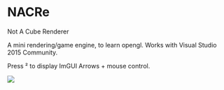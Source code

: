 # NACRe

Not A Cube Renderer

A mini rendering/game engine, to learn opengl.
Works with Visual Studio 2015 Community.

Press ² to display ImGUI
Arrows + mouse control.

![](https://github.com/urzq/NACRe/blob/master/screenshot.png)

